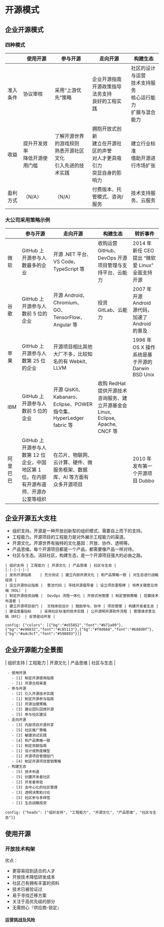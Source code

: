 # 开源模式

## 企业开源模式

### 四种模式

|          | 使用开源                           | 参与开源                                                             | 走向开源                                                                             | 构建生态                                                                |
| -------- | ---------------------------------- | -------------------------------------------------------------------- | ------------------------------------------------------------------------------------ | ----------------------------------------------------------------------- |
| 准入条件 | 协议审核                           | 采用“上游优先”策略                                                   | 企业开源指南 <br> 开源政策指导 <br>法务支持 <br> 良好的工程实践                      | 社区的设计与运营 <br> 技术支持服务 <br>核心运行能力 <br> 扩展与混合能力 |
| 收益     | 提升开发效率 <br> 降低开源使用门槛 | 了解开源世界的游戏规则 <br> 熟悉开源社区文化 <br> 引入先进的技术实践 | 拥抱开放式创新 <br> 建立在开源社区的声誉 <br> 对人才更具吸引力 <br> 突显自身的影响力 | 建立行业标准 <br> 借助开源进行市场扩张                                  |
| 盈利方式 | （N/A）                            | （N/A）                                                              | 付费版本、托管模式、咨询/服务                                                        | 技术支持服务、云服务                                                    |

### 大公司采用策略示例

|          | 参与开源                                                                                 | 走向开源                                                                  | 构建生态                                                                         | 转折事件                                          |
| -------- | ---------------------------------------------------------------------------------------- | ------------------------------------------------------------------------- | -------------------------------------------------------------------------------- | ------------------------------------------------- |
| 微软     | GitHub 上开源参与人数最多的企业                                                          | 开源 .NET 平台、VS Code、TypeScript 等                                    | 收购运营 GitHub、DevOps 开源项目管理与支持平台、云能力                           | 2014 年新任 CEO 提出 “微软爱 Linux” 全面支持开源  |
| 谷歌     | GitHub 上开源参与人数前 5 位的企业                                                       | 开源 Android、Chromium、GO、TensorFlow、Angular 等                        | 投资 GitLab、云能力                                                              | 2007 年开源 Android 源代码，加速了 Android 的普及 |
| 苹果     | GitHub 上开源参与人数第 25 位的企业                                                      | 开源项目相比其他大厂不多，比较知名的有 Webkit、LLVM                       |                                                                                  | 1996 年 OS X 操作系统是基于开源的 Darwin BSD Unix |
| IBM      | GitHub 上开源参与人数前 5 位的企业                                                       | 开源 QisKit、Kabanaro、Eclipse、POWER 指令集、HyperLedger fabric 等       | 收购 RedHat 提供开源技术咨询服务、建立开源基金会 Linux, Eclipse, Apache, CNCF 等 |                                                   | 90 年代末，为支持 Linux 缴纳 10 亿美元专利费，并成立基金会 |
| 阿里巴巴 | GitHub 上开源参与人数第 12 位企业，中国地区第 1 位。在内部有开源布道师、开源办公室等组织 | 在芯片、物联网、云计算、硬件、微服务框架、数据库、AI 等方面有众多开源项目 |                                                                                  | 2010 年发布第一个开源项目 Dubbo                   |

## 企业开源五大支柱

- 组织支持。开源是一种开放创新型的组织模式，需要自上而下的支持。
- 工程能力。开源项目的工程能力是对外展示工程能力的渠道。
- 开源文化。开源世界有独特的文化基因：开放、协作、透明等。
- 产品思维。每个开源项目都是一个产品，都需要像产品一样对待。
- 社区与生态。活跃社区，构建生态，是一个开源项目强大的必由之路。

```process-card
| 组织支持 | 工程能力 | 开源文化 | 产品思维 | 社区与生态 |
|-|-|-|-|-|
| 发布开源指南    | 充分测试 | 建立内部开源文化 | 和产品策略一致 | 对生态进行战略投资 |
| 设立开源协议指南 |  整洁代码 | 寻找开源倡导者 | 设立项目里程碑 | 培养关键意见领袖（KOL） |
| 制定开源投资战略 |  DevOps 流程一体化 | 开放式地管理 | 制定营销策略 | 招募技术布道者 |
| 建立开源项目部门 |  文档体验设计 | 鼓励参与、协作 | 项目管理 | 构建开发者生态 |
| 建设度量指标    | 采用社区标准的技术实践 | 公开透明开源软件流程 | 管理请求意见稿（RFC） | 反馈驱动开发 |

config: {"colors": [{"bg":"#e55852","font":"#b71a09"},{"bg":"#e98832","font":"#c85113"},{"bg":"#f0d668","font":"#b88d0f"},{"bg":"#a4c9cf","font":"#598893"}]}
```

## 企业开源能力全景图

| 组织支持 | 工程能力 | 开源文化 | 产品思维 | 社区与生态 |

```process-step
 - 使用开源
   - [1] 制定开源使用指南
   - [1] 开源合规审查
 - 参与开源
   - [2] 引入开源技术实践
   - [1] 制定开源参与指南
   - [1] 开源治理策略
   - [3] 建议团队回馈开源
   - [5] 参与社区建设
 - 走向开源
   - [3] 内部项目开源共享
   - [5] 社区推广策略
   - [2] 敏捷测试实践
   - [4] 和产品策略一致
   - [1] 制定贡献指南
   - [1] 设计成熟度模型
   - [1] 开源项目管理部门
   - [4] 制定开源项目营销策略
 - 构建生态
   - [5] 技术布道
   - [5] 创建开发者社区
   - [2] 开发者体验
   - [3] 去中心化的社区管理
   - [3] 透明决策和讨论
   - [5] 社区参与多样性
   - [1] 生态战略投资

config: {"heads": ["组织支持", "工程能力", "开源文化", "产品思维", "社区与生态"]}
```

## 使用开源

### 开放技术构架

优点：

- 更容易招到适合的人才
- 开放技术降低研发成本
- 社区己有拥有丰富的资料
- 技术已被验证过
- 易于寻找迁移方案
- 关注于高优先级的部分
- 无需担心『供应商-锁定』

#### 运营挑战及风险
